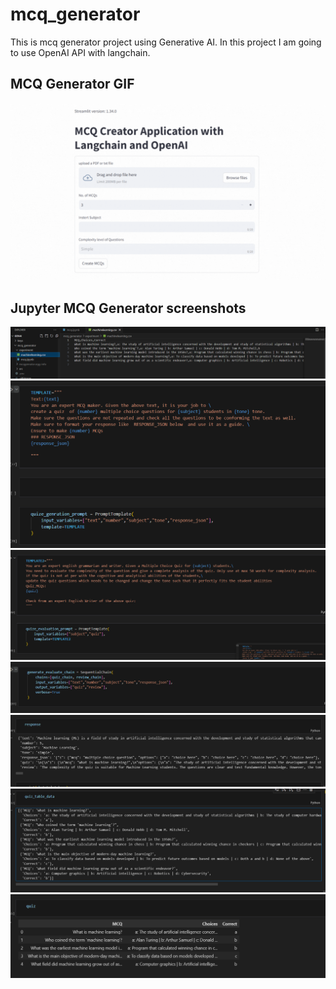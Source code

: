 # mcq_generator
This is mcq generator project using Generative AI.
In this project I am going to use OpenAI API with langchain.

## MCQ Generator GIF
![App Screenshot](assets/MCQ_Generator.gif)

## Jupyter MCQ Generator screenshots
![App Screenshot](assets/Screenshot2024-05-22151710.png)
![App Screenshot](assets/Screenshot2024-05-22151724.png)
![App Screenshot](assets/Screenshot2024-05-22151735.png)
![App Screenshot](assets/Screenshot2024-05-22151752.png)
![App Screenshot](assets/Screenshot2024-05-22151809.png)
![App Screenshot](assets/Screenshot2024-05-22151833.png)
![App Screenshot](assets/Screenshot2024-05-22151848.png)